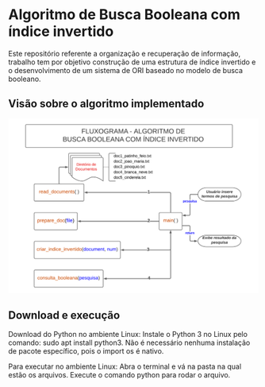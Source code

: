 # Algoritmo de Busca Booleana com índice invertido 

Este repositório referente a organização e recuperação de informação, trabalho tem por objetivo construção de uma estrutura de índice invertido e o desenvolvimento de um sistema de ORI baseado no modelo de busca booleano.

## Visão sobre o algoritmo implementado

![Fluxograma](https://github.com/phRodovalho/busca_booleana_indice_invertido/blob/main/Fluxograma-algoritmo-busca-booleana.png)

## Download e execução

Download do Python no ambiente Linux:
Instale o Python 3 no Linux pelo comando: sudo apt install python3. 
Não é necessário nenhuma instalação de pacote específico, pois o import os é nativo.
  
Para executar no ambiente Linux:
Abra o terminal e vá na pasta na qual estão os arquivos.
Execute o comando python para rodar o arquivo. 
